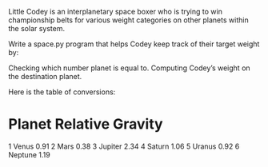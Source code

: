 Little Codey is an interplanetary space boxer who is trying to win championship belts for various weight categories on other planets within the solar system.

Write a space.py program that helps Codey keep track of their target weight by:

Checking which number planet is equal to.
Computing Codey’s weight on the destination planet.

Here is the table of conversions:

#	Planet	Relative Gravity
1	Venus	0.91
2	Mars	0.38
3	Jupiter	2.34
4	Saturn	1.06
5	Uranus	0.92
6	Neptune	1.19